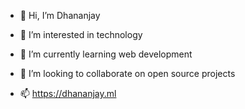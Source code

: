 - 👋 Hi, I’m Dhananjay
    
- 👀 I’m interested in technology
- 🌱 I’m currently learning web development
- 💞️ I’m looking to collaborate on open source projects
- 📫 https://dhananjay.ml

<!---
dhananjay2503/dhananjay2503 is a ✨ special ✨ repository because its `README.md` (this file) appears on your GitHub profile.
You can click the Preview link to take a look at your changes.
--->
